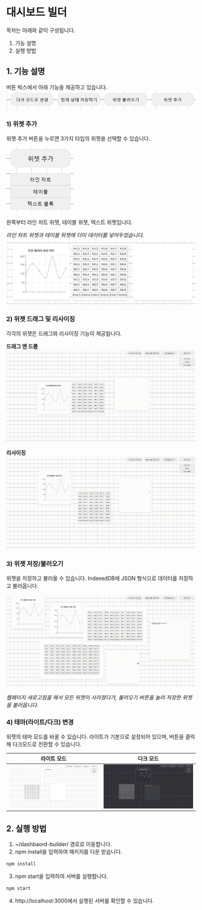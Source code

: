 # 대시보드 빌더

목차는 아래와 같이 구성됩니다.

1. 기능 설명
2. 실행 방법

## 1. 기능 설명

버튼 박스에서 아래 기능을 제공하고 있습니다.
![버튼 박스](./src/assets/readme/readme-1.png)

### 1) 위젯 추가

위젯 추가 버튼을 누르면 3가지 타입의 위젯을 선택할 수 있습니다.

![위젯 타입 선택](./src/assets/readme/readme-4.png)

왼쪽부터 라인 차트 위젯, 테이블 위젯, 텍스트 위젯입니다.

_라인 차트 위젯과 테이블 위젯에 더미 데이터를 넣어두었습니다._
![위젯 목록](./src/assets/readme/readme-5.png)

### 2) 위젯 드래그 및 리사이징

각각의 위젯은 드래그와 리사이징 기능이 제공됩니다.

**드래그 앤 드롭**
![드래그 앤 드롭](./src/assets/readme/readme-6.gif)

**리사이징**
![리사이징](./src/assets/readme/readme-8.gif)

### 3) 위젯 저장/불러오기

위젯을 저장하고 불러올 수 있습니다.
IndexedDB에 JSON 형식으로 데이터를 저장하고 불러옵니다.

![위젯 저장 및 불러오기](./src/assets/readme/readme-7.gif)

_웹페이지 새로고침을 해서 모든 위젯이 사라졌다가, 불러오기 버튼을 눌러 저장한 위젯을 불러옵니다._

### 4) 테마(라이트/다크) 변경

위젯의 테마 모드를 바꿀 수 있습니다. 라이트가 기본으로 설정되어 있으며, 버튼을 클릭해 다크모드로 전환할 수 있습니다.

| 라이트 모드                                      | 다크 모드                                      |
| ------------------------------------------------ | ---------------------------------------------- |
| ![라이트 모드](./src/assets/readme/readme-2.png) | ![다크 모드](./src/assets/readme/readme-3.png) |

## 2. 실행 방법

1. ~/dashbaord-builder/ 경로로 이동합니다.
2. npm install을 입력하여 패키지를 다운 받습니다.

```bash
npm install
```

3. npm start을 입력하여 서버를 실행합니다.

```bash
npm start
```

4. http://localhost:3000에서 실행된 서버를 확인할 수 있습니다.

